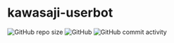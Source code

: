 # kawasaji-userbot

<p>
<img alt="GitHub repo size" src="https://img.shields.io/github/repo-size/kawasaji/kawasaji-userbot">
<img alt="GitHub" src="https://img.shields.io/github/license/kawasaji/kawasaji-userbot">
<img alt="GitHub commit activity" src="https://img.shields.io/github/commit-activity/m/kawasaji/kawasaji-userbot">
</p>
